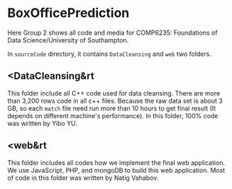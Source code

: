 # BoxOfficePrediction

Here Group 2 shows all code and media for COMP6235: Foundations of Data Science/University of Southampton. 

In <code>sourceCode</code> directory, it contains <code>DataCleansing</code> and <code>web</code> two folders. 

<h2>&ltDataCleansing&rt</h2>

This folder include all C++ code used for data cleansing. There are more than 3,200 rows code in all c++ files. Because the raw data set is about 3 GB, so each <code>match</code> file need run more than 10 hours to get final result (It depends on different machine's performance). In this folder, 100% code was written by Yibo YU. 

<h2>&ltweb&rt</h2>

This folder includes all codes how we implement the final web application. We use JavaScript, PHP, and mongoDB to build this web application. Most of code in this folder was written by Natig Vahabov.



